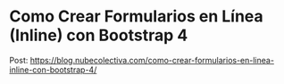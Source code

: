 # Como Crear Formularios en Línea (Inline) con Bootstrap 4 
Post: https://blog.nubecolectiva.com/como-crear-formularios-en-linea-inline-con-bootstrap-4/ 
